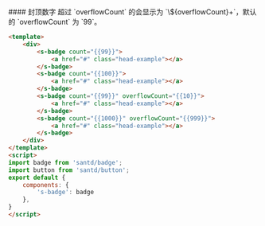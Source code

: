 <text lang="cn">
#### 封顶数字
超过 `overflowCount` 的会显示为 `\${overflowCount}+`，默认的 `overflowCount` 为 `99`。
</text>

```html
<template>
    <div>
        <s-badge count="{{99}}">
            <a href="#" class="head-example"></a>
        </s-badge>
        <s-badge count="{{100}}">
            <a href="#" class="head-example"></a>
        </s-badge>
        <s-badge count="{{99}}" overflowCount="{{10}}">
            <a href="#" class="head-example"></a>
        </s-badge>
        <s-badge count="{{1000}}" overflowCount="{{999}}">
            <a href="#" class="head-example"></a>
        </s-badge>
    </div>
</template>
<script>
import badge from 'santd/badge';
import button from 'santd/button';
export default {
    components: {
        's-badge': badge
    },
}
</script>
```
